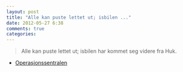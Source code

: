 ```yaml
---
layout: post
title: "Alle kan puste lettet ut; isbilen ..."
date: 2012-05-27 6:38
comments: true
categories: 
---
```


> Alle kan puste lettet ut; isbilen har kommet seg videre fra Huk. 
- [Operasjonssentralen](http://twitter.com/oslopolitiops/status/206741247971430400)
